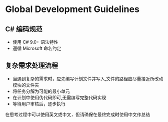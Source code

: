 ﻿# Global Development Guidelines

## C# 编码规范
- 使用 C# 9.0+ 语法特性
- 遵循 Microsoft 命名约定

## 复杂需求处理流程
- 当遇到复杂的需求时，应先编写计划文件并写入,文件的路径应尽量接近所改动模块的文件夹
- 将任务分解为可能的最小单元
- 在计划中使用伪代码即可,无需编写完整代码实现
- 等待用户审核后，逐步执行

在思考过程中可以使用英文或中文，但请确保在最终完成时使用中文作总结